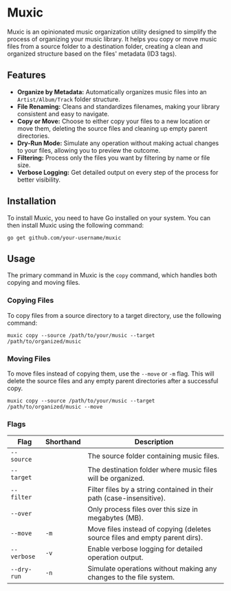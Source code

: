 # Muxic

Muxic is an opinionated music organization utility designed to simplify the process of organizing your music library. It helps you copy or move music files from a source folder to a destination folder, creating a clean and organized structure based on the files' metadata (ID3 tags).

## Features

- **Organize by Metadata:** Automatically organizes music files into an `Artist/Album/Track` folder structure.
- **File Renaming:** Cleans and standardizes filenames, making your library consistent and easy to navigate.
- **Copy or Move:** Choose to either copy your files to a new location or move them, deleting the source files and cleaning up empty parent directories.
- **Dry-Run Mode:** Simulate any operation without making actual changes to your files, allowing you to preview the outcome.
- **Filtering:** Process only the files you want by filtering by name or file size.
- **Verbose Logging:** Get detailed output on every step of the process for better visibility.

## Installation

To install Muxic, you need to have Go installed on your system. You can then install Muxic using the following command:

`go get github.com/your-username/muxic`

## Usage

The primary command in Muxic is the `copy` command, which handles both copying and moving files.

### Copying Files

To copy files from a source directory to a target directory, use the following command:

`muxic copy --source /path/to/your/music --target /path/to/organized/music`

### Moving Files

To move files instead of copying them, use the `--move` or `-m` flag. This will delete the source files and any empty parent directories after a successful copy.

`muxic copy --source /path/to/your/music --target /path/to/organized/music --move`

### Flags

| Flag | Shorthand | Description |
|---|---|---|
| `--source` | | The source folder containing music files. |
| `--target` | | The destination folder where music files will be organized. |
| `--filter` | | Filter files by a string contained in their path (case-insensitive). |
| `--over` | | Only process files over this size in megabytes (MB). |
| `--move` | `-m` | Move files instead of copying (deletes source files and empty parent dirs). |
| `--verbose` | `-v` | Enable verbose logging for detailed operation output. |
| `--dry-run` | `-n` | Simulate operations without making any changes to the file system. |

